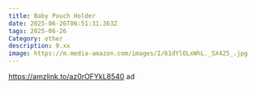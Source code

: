 ```yaml
---
title: Baby Pouch Holder
date: 2025-06-26T06:51:31.363Z
tags: 2025-06-26
Category: other
description: 9.xx
image: https://m.media-amazon.com/images/I/61dYlOLxWhL._SX425_.jpg
---
```

https://amzlink.to/az0rOFYkL8540 ad